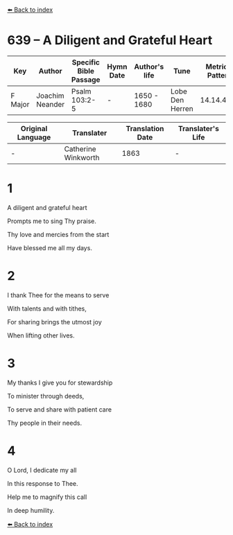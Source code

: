 [⬅️ Back to index](../README.md)

# 639 – A Diligent and Grateful Heart

Key | Author   | Specific Bible Passage     |Hymn Date |Author's life |Tune |Metrical Pattern   |Composer/Source                                                                                        
-- | --------- | ---------------------------|----------|--------------|-----|-------------------|-------------   
F Major  | Joachim Neander      | Psalm 103:2-5 | -  | 1650 - 1680 | Lobe Den Herren | 14.14.4.7.8 | Chorale Book for England, 1863 

Original Language | Translater | Translation Date   | Translater's Life     
----------------- | --------- | --------------------|-------------   
\-  | Catherine Winkworth      | 1863 | -  | 1827 - 1878 



# 1

A diligent and grateful heart

Prompts me to sing Thy praise.

Thy love and mercies from the start

Have blessed me all my days.



# 2

I thank Thee for the means to serve

With talents and with tithes,

For sharing brings the utmost joy

When lifting other lives.



# 3

My thanks I give you for stewardship

To minister through deeds,

To serve and share with patient care

Thy people in their needs.



# 4

O Lord, I dedicate my all

In this response to Thee.

Help me to magnify this call

In deep humility.

[⬅️ Back to index](../README.md)
